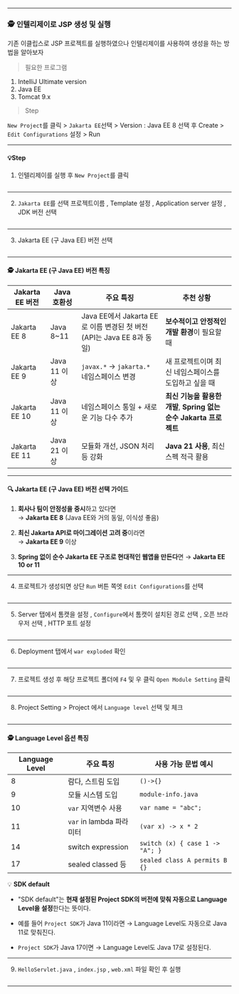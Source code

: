 <hr />
<h3 id="🕵️-인텔리제이로-jsp-생성-및-실행">🕵️ 인텔리제이로 JSP 생성 및 실행</h3>
<p>기존 이클립스로 JSP 프로젝트를 실행하였으나 인텔리제이를 사용하여 생성을 하는 방법을 알아보자</p>
<blockquote>
<p>필요한 프로그램</p>
</blockquote>
<ol>
<li>IntelliJ Ultimate version</li>
<li>Java EE</li>
<li>Tomcat 9.x</li>
</ol>
<blockquote>
<p>Step</p>
</blockquote>
<p><code>New Project</code>를 클릭 &gt; <code>Jakarta EE</code>선택 &gt; Version   : Java EE 8 선택 후 Create &gt; <code>Edit Configurations</code> 설정 &gt; Run</p>
<hr />
<h4 id="💡step">💡Step</h4>
<ol>
<li>인텔리제이를 실행 후 <code>New Project</code>를 클릭</li>
</ol>
<p><img alt="" src="https://velog.velcdn.com/images/nuyhes/post/afefcea6-5443-4051-8098-1ededeed85d3/image.png" /></p>
<hr />
<ol start="2">
<li><code>Jakarta EE</code>를 선택 프로젝트이름 , Template 설정 , Application server 설정 , JDK 버전 선택</li>
</ol>
<p><img alt="" src="https://velog.velcdn.com/images/nuyhes/post/969e55ca-eefd-43e5-87d4-3fc555f9dbd8/image.png" /></p>
<hr />
<ol start="3">
<li>Jakarta EE (구 Java EE) 버전 선택</li>
</ol>
<p><img alt="" src="https://velog.velcdn.com/images/nuyhes/post/1e539424-8fef-4096-b052-e14377abda7d/image.png" /></p>
<hr />
<h4 id="🕵️-jakarta-ee-구-java-ee-버전-특징">🕵️ Jakarta EE (구 Java EE) 버전 특징</h4>
<table>
<thead>
<tr>
<th>Jakarta EE 버전</th>
<th>Java 호환성</th>
<th>주요 특징</th>
<th>추천 상황</th>
</tr>
</thead>
<tbody><tr>
<td>Jakarta EE 8</td>
<td>Java 8~11</td>
<td>Java EE에서 Jakarta EE로 이름 변경된 첫 버전 (API는 Java EE 8과 동일)</td>
<td><strong>보수적이고 안정적인 개발 환경</strong>이 필요할 때</td>
</tr>
<tr>
<td>Jakarta EE 9</td>
<td>Java 11 이상</td>
<td><code>javax.*</code> → <code>jakarta.*</code> 네임스페이스 변경</td>
<td>새 프로젝트이며 최신 네임스페이스를 도입하고 싶을 때</td>
</tr>
<tr>
<td>Jakarta EE 10</td>
<td>Java 11 이상</td>
<td>네임스페이스 통일 + 새로운 기능 다수 추가</td>
<td><strong>최신 기능을 활용한 개발</strong>, <strong>Spring 없는 순수 Jakarta 프로젝트</strong></td>
</tr>
<tr>
<td>Jakarta EE 11</td>
<td>Java 21 이상</td>
<td>모듈화 개선, JSON 처리 등 강화</td>
<td><strong>Java 21 사용</strong>, 최신 스펙 적극 활용</td>
</tr>
</tbody></table>
<hr />
<h4 id="🔍-jakarta-ee-구-java-ee-버전-선택-가이드">🔍 Jakarta EE (구 Java EE) 버전 선택 가이드</h4>
<ol>
<li><p><strong>회사나 팀이 안정성을 중시</strong>하고 있다면<br /> → <strong>Jakarta EE 8</strong> (Java EE와 거의 동일, 이식성 좋음)</p>
</li>
<li><p><strong>최신 Jakarta API로 마이그레이션 고려 중</strong>이라면<br /> → <strong>Jakarta EE 9</strong> 이상</p>
</li>
<li><p><strong>Spring 없이 순수 Jakarta EE 구조로 현대적인 웹앱을 만든다</strong>면  
 → <strong>Jakarta EE 10 or 11</strong></p>
</li>
</ol>
<hr />
<ol start="4">
<li>프로젝트가 생성되면 상단 <code>Run</code> 버튼 쪽엣 <code>Edit Configurations</code>를 선택</li>
</ol>
<p><img alt="" src="https://velog.velcdn.com/images/nuyhes/post/2177754c-8646-4e3c-8ec6-1de54ea193ff/image.png" /></p>
<hr />
<ol start="5">
<li>Server 탭에서 톰캣을 설정 , <code>Configure</code>에서 톰캣이 설치된 경로 선택 , 오픈 브라우저 선택 , HTTP 포트 설정</li>
</ol>
<p><img alt="" src="https://velog.velcdn.com/images/nuyhes/post/1fb2ddd5-6e2f-4f58-8c43-fe493286cd3a/image.png" /></p>
<hr />
<ol start="6">
<li>Deployment 탭에서 <code>war exploded</code> 확인</li>
</ol>
<p><img alt="" src="https://velog.velcdn.com/images/nuyhes/post/b16718d9-99dd-45c2-b7ec-e0d5eccf8969/image.png" /></p>
<hr />
<ol start="7">
<li>프로젝트 생성 후 해당 프로젝트 폴더에 <code>F4</code> 및 우 클릭 <code>Open Module Setting</code> 클릭</li>
</ol>
<p><img alt="" src="https://velog.velcdn.com/images/nuyhes/post/6bb48fd1-e441-4c00-890a-3e3e7930ab03/image.png" /></p>
<hr />
<ol start="8">
<li>Project Setting &gt; Project 에서 <code>Language level</code> 선택 및 체크</li>
</ol>
<p><img alt="" src="https://velog.velcdn.com/images/nuyhes/post/3d2a8d7c-f68b-4b42-8606-54b9b9b82d75/image.png" /></p>
<hr />
<h4 id="🕵️-language-level-옵션-특징">🕵️ Language Level 옵션 특징</h4>
<table>
<thead>
<tr>
<th>Language Level</th>
<th>주요 특징</th>
<th>사용 가능 문법 예시</th>
</tr>
</thead>
<tbody><tr>
<td>8</td>
<td>람다, 스트림 도입</td>
<td><code>()-&gt;{}</code></td>
</tr>
<tr>
<td>9</td>
<td>모듈 시스템 도입</td>
<td><code>module-info.java</code></td>
</tr>
<tr>
<td>10</td>
<td><code>var</code> 지역변수 사용</td>
<td><code>var name = &quot;abc&quot;;</code></td>
</tr>
<tr>
<td>11</td>
<td><code>var</code> in lambda 파라미터</td>
<td><code>(var x) -&gt; x * 2</code></td>
</tr>
<tr>
<td>14</td>
<td>switch expression</td>
<td><code>switch (x) { case 1 -&gt; &quot;A&quot;; }</code></td>
</tr>
<tr>
<td>17</td>
<td>sealed classed 등</td>
<td><code>sealed class A permits B {}</code></td>
</tr>
</tbody></table>
<p>💡 <strong>SDK default</strong></p>
<ul>
<li><p>&quot;SDK default&quot;는 <strong>현재 설정된 Project SDK의 버전에 맞춰 자동으로 Language Level을 설정</strong>한다는 뜻이다.</p>
</li>
<li><p>예를 들어 <code>Project SDK</code>가 Java 11이라면 → Language Level도 자동으로 Java 11로 맞춰진다.</p>
</li>
<li><p><code>Project SDK</code>가 Java 17이면 → Language Level도 Java 17로 설정된다.</p>
</li>
</ul>
<hr />
<ol start="9">
<li><code>HelloServlet.java</code> , <code>index.jsp</code> , <code>web.xml</code> 파일 확인 후 실행</li>
</ol>
<p><img alt="" src="https://velog.velcdn.com/images/nuyhes/post/4e53fceb-f0a8-4b7f-a643-e3a097bb98f5/image.png" /></p>
<hr />